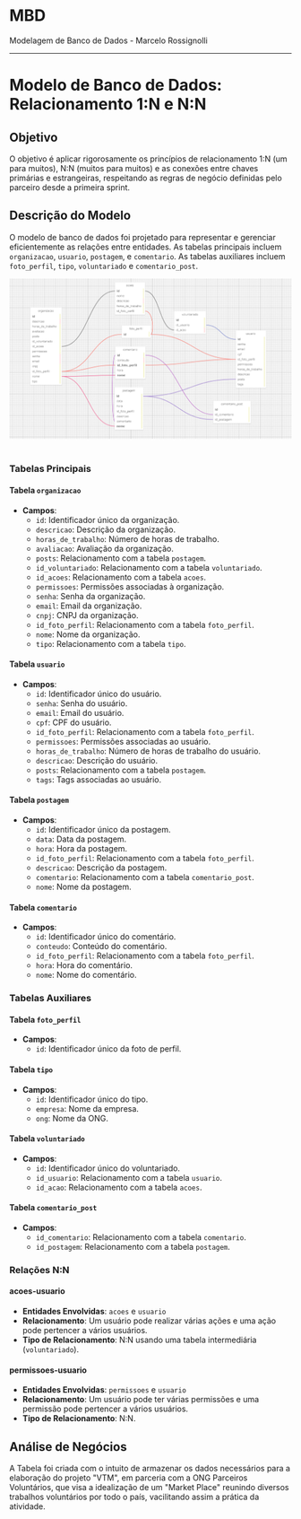 # MBD
Modelagem de Banco de Dados - Marcelo Rossignolli


---

# Modelo de Banco de Dados: Relacionamento 1:N e N:N

## Objetivo

O objetivo é aplicar rigorosamente os princípios de relacionamento 1:N (um para muitos), N:N (muitos para muitos) e as conexões entre chaves primárias e estrangeiras, respeitando as regras de negócio definidas pelo parceiro desde a primeira sprint.

## Descrição do Modelo

O modelo de banco de dados foi projetado para representar e gerenciar eficientemente as relações entre entidades. As tabelas principais incluem `organizacao`, `usuario`, `postagem`, e `comentario`. As tabelas auxiliares incluem `foto_perfil`, `tipo`, `voluntariado` e `comentario_post`.

<div align="center">
<img src='MBD.png' alt='Modelo de base de dados'><br>
</div>
<br>

### Tabelas Principais

#### Tabela `organizacao`

- **Campos**:
  - `id`: Identificador único da organização.
  - `descricao`: Descrição da organização.
  - `horas_de_trabalho`: Número de horas de trabalho.
  - `avaliacao`: Avaliação da organização.
  - `posts`: Relacionamento com a tabela `postagem`.
  - `id_voluntariado`: Relacionamento com a tabela `voluntariado`.
  - `id_acoes`: Relacionamento com a tabela `acoes`.
  - `permissoes`: Permissões associadas à organização.
  - `senha`: Senha da organização.
  - `email`: Email da organização.
  - `cnpj`: CNPJ da organização.
  - `id_foto_perfil`: Relacionamento com a tabela `foto_perfil`.
  - `nome`: Nome da organização.
  - `tipo`: Relacionamento com a tabela `tipo`.

#### Tabela `usuario`

- **Campos**:
  - `id`: Identificador único do usuário.
  - `senha`: Senha do usuário.
  - `email`: Email do usuário.
  - `cpf`: CPF do usuário.
  - `id_foto_perfil`: Relacionamento com a tabela `foto_perfil`.
  - `permissoes`: Permissões associadas ao usuário.
  - `horas_de_trabalho`: Número de horas de trabalho do usuário.
  - `descricao`: Descrição do usuário.
  - `posts`: Relacionamento com a tabela `postagem`.
  - `tags`: Tags associadas ao usuário.

#### Tabela `postagem`

- **Campos**:
  - `id`: Identificador único da postagem.
  - `data`: Data da postagem.
  - `hora`: Hora da postagem.
  - `id_foto_perfil`: Relacionamento com a tabela `foto_perfil`.
  - `descricao`: Descrição da postagem.
  - `comentario`: Relacionamento com a tabela `comentario_post`.
  - `nome`: Nome da postagem.

#### Tabela `comentario`

- **Campos**:
  - `id`: Identificador único do comentário.
  - `conteudo`: Conteúdo do comentário.
  - `id_foto_perfil`: Relacionamento com a tabela `foto_perfil`.
  - `hora`: Hora do comentário.
  - `nome`: Nome do comentário.

### Tabelas Auxiliares

#### Tabela `foto_perfil`

- **Campos**:
  - `id`: Identificador único da foto de perfil.

#### Tabela `tipo`

- **Campos**:
  - `id`: Identificador único do tipo.
  - `empresa`: Nome da empresa.
  - `ong`: Nome da ONG.

#### Tabela `voluntariado`

- **Campos**:
  - `id`: Identificador único do voluntariado.
  - `id_usuario`: Relacionamento com a tabela `usuario`.
  - `id_acao`: Relacionamento com a tabela `acoes`.

#### Tabela `comentario_post`

- **Campos**:
  - `id_comentario`: Relacionamento com a tabela `comentario`.
  - `id_postagem`: Relacionamento com a tabela `postagem`.

### Relações N:N

#### acoes-usuario

- **Entidades Envolvidas**: `acoes` e `usuario`
- **Relacionamento**: Um usuário pode realizar várias ações e uma ação pode pertencer a vários usuários.
- **Tipo de Relacionamento**: N:N usando uma tabela intermediária (`voluntariado`).

#### permissoes-usuario

- **Entidades Envolvidas**: `permissoes` e `usuario`
- **Relacionamento**: Um usuário pode ter várias permissões e uma permissão pode pertencer a vários usuários.
- **Tipo de Relacionamento**: N:N.

## Análise de Negócios

A Tabela foi criada com o intuito de armazenar os dados necessários para a elaboração do projeto "VTM", em parceria com a ONG Parceiros Voluntários, que visa a idealização de um "Market Place" reunindo diversos trabalhos voluntários por todo o país, vacilitando assim a prática da atividade.